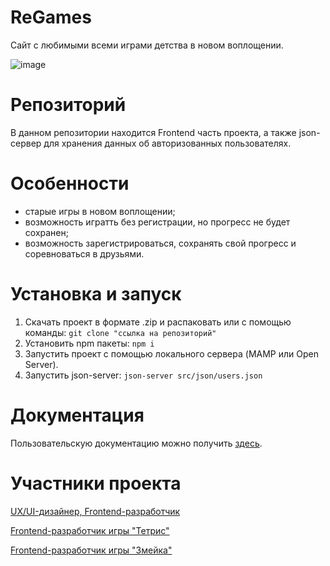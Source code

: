 # ReGames
Сайт с любимыми всеми играми детства в новом воплощении.

![image](https://github.com/xworu/regames/assets/124811133/b92de2a1-1f2e-4073-9395-355aa211e3d8)

# Репозиторий
В данном репозитории находится Frontend часть проекта, а также json-сервер для хранения данных об авторизованных пользователях.

# Особенности
  - старые игры в новом воплощении;
  - возможность игратть без регистрации, но прогресс не будет сохранен;
  - возможность зарегистрироваться, сохранять свой прогресс и соревноваться в друзьями.

# Установка и запуск
  1. Скачать проект в формате .zip и распаковать или с помощью команды:
```git clone "ссылка на репозиторий"```
  2. Установить npm пакеты:
```npm i```
  3. Запустить проект с помощью локального сервера (MAMP или Open Server).
  4. Запустить json-server:
```json-server src/json/users.json```

# Документация
Пользовательскую документацию можно получить [здесь]().

# Участники проекта
[UX/UI-дизайнер, Frontend-разработчик](https://github.com/Lizokkkkk)

[Frontend-разработчик игры "Тетрис"](https://github.com/xworu)

[Frontend-разработчик игры "Змейка"](https://github.com/komsh1l)
